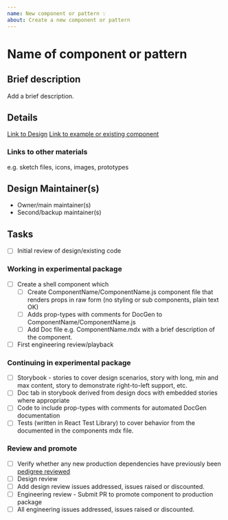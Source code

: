 ```yaml
---
name: New component or pattern 💡
about: Create a new component or pattern
---
```


# Name of component or pattern

## Brief description

Add a brief description.

## Details

[Link to Design]() [Link to example or existing component]()

### Links to other materials

e.g. sketch files, icons, images, prototypes

## Design Maintainer(s)

- Owner/main maintainer(s)
- Second/backup maintainer(s)

## Tasks

- [ ] Initial review of design/existing code

### Working in experimental package

- [ ] Create a shell component which
  - [ ] Create ComponentName/ComponentName.js component file that renders props
        in raw form (no styling or sub components, plain text OK)
  - [ ] Adds prop-types with comments for DocGen to
        ComponentName/ComponentName.js
  - [ ] Add Doc file e.g. ComponentName.mdx with a brief description of the
        component.
- [ ] First engineering review/playback

### Continuing in experimental package

- [ ] Storybook - stories to cover design scenarios, story with long, min and
      max content, story to demonstrate right-to-left support, etc.
- [ ] Doc tab in storybook derived from design docs with embedded stories where
      appropriate
- [ ] Code to include prop-types with comments for automated DocGen
      documentation
- [ ] Tests (written in React Test Library) to cover behavior from the
      documented in the components mdx file.

### Review and promote

- [ ] Verify whether any new production dependencies have previously been
      [pedigree reviewed](https://pedigree-service.wdc1a.cirrus.ibm.com/)
- [ ] Design review
- [ ] Add design review issues addressed, issues raised or discounted.
- [ ] Engineering review - Submit PR to promote component to production package
- [ ] All engineering issues addressed, issues raised or discounted.
